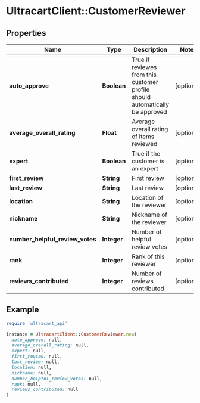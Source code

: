 # UltracartClient::CustomerReviewer

## Properties

| Name | Type | Description | Notes |
| ---- | ---- | ----------- | ----- |
| **auto_approve** | **Boolean** | True if reviewes from this customer profile should automatically be approved | [optional] |
| **average_overall_rating** | **Float** | Average overall rating of items reviewed | [optional] |
| **expert** | **Boolean** | True if the customer is an expert | [optional] |
| **first_review** | **String** | First review | [optional] |
| **last_review** | **String** | Last review | [optional] |
| **location** | **String** | Location of the reviewer | [optional] |
| **nickname** | **String** | Nickname of the reviewer | [optional] |
| **number_helpful_review_votes** | **Integer** | Number of helpful review votes | [optional] |
| **rank** | **Integer** | Rank of this reviewer | [optional] |
| **reviews_contributed** | **Integer** | Number of reviews contributed | [optional] |

## Example

```ruby
require 'ultracart_api'

instance = UltracartClient::CustomerReviewer.new(
  auto_approve: null,
  average_overall_rating: null,
  expert: null,
  first_review: null,
  last_review: null,
  location: null,
  nickname: null,
  number_helpful_review_votes: null,
  rank: null,
  reviews_contributed: null
)
```

